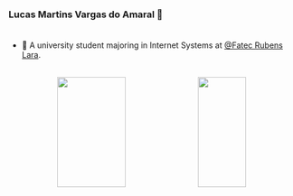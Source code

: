 ### Lucas Martins Vargas do Amaral 👋 <br><br>

- 🌱 A university student majoring in Internet Systems at [@Fatec Rubens Lara](https://fatecrl.edu.br). <br><br>

<div align="center">  
  <img width="49%" height="195px" src="https://github-readme-stats.vercel.app/api?username=lucas-m-v-amaral&show_icons=true&count_private=true&title_color=ffee03&icon_color=f20505&text_color=fff&bg_color=000&border_color=fff0"> 
  <img width="41%" height="195px" src="https://github-readme-stats.vercel.app/api/top-langs/?username=lucas-m-v-amaral&layout=compact&title_color=ffee03&text_color=fff&bg_color=000&border_color=fff0">
</div>
